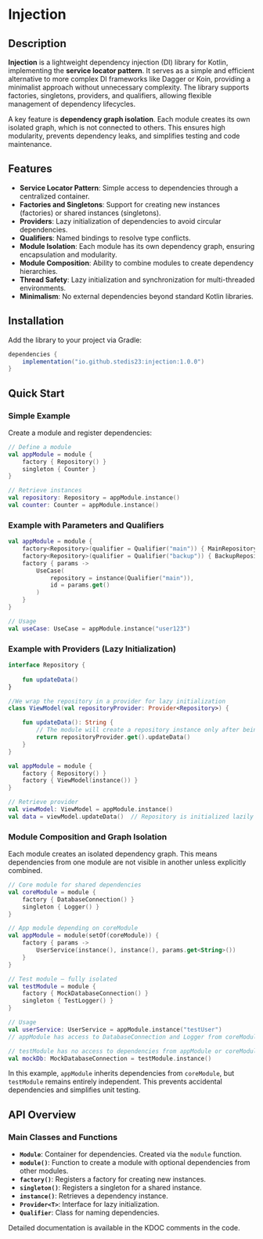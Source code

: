 # Injection

## Description

**Injection** is a lightweight dependency injection (DI) library for Kotlin, implementing the **service locator pattern**. It serves as a simple and efficient alternative to more complex DI frameworks like Dagger or Koin, providing a minimalist approach without unnecessary complexity. The library supports factories, singletons, providers, and qualifiers, allowing flexible management of dependency lifecycles.

A key feature is **dependency graph isolation**. Each module creates its own isolated graph, which is not connected to others. This ensures high modularity, prevents dependency leaks, and simplifies testing and code maintenance.

## Features

- **Service Locator Pattern**: Simple access to dependencies through a centralized container.
- **Factories and Singletons**: Support for creating new instances (factories) or shared instances (singletons).
- **Providers**: Lazy initialization of dependencies to avoid circular dependencies.
- **Qualifiers**: Named bindings to resolve type conflicts.
- **Module Isolation**: Each module has its own dependency graph, ensuring encapsulation and modularity.
- **Module Composition**: Ability to combine modules to create dependency hierarchies.
- **Thread Safety**: Lazy initialization and synchronization for multi-threaded environments.
- **Minimalism**: No external dependencies beyond standard Kotlin libraries.

## Installation

Add the library to your project via Gradle:

```gradle
dependencies {
    implementation("io.github.stedis23:injection:1.0.0")
}
```

## Quick Start

### Simple Example

Create a module and register dependencies:

```kotlin
// Define a module
val appModule = module {
    factory { Repository() }
    singleton { Counter }
}

// Retrieve instances
val repository: Repository = appModule.instance()
val counter: Counter = appModule.instance()
```

### Example with Parameters and Qualifiers

```kotlin
val appModule = module {
    factory<Repository>(qualifier = Qualifier("main")) { MainRepositoryImpl() }
    factory<Repository>(qualifier = Qualifier("backup")) { BackupRepositoryImpl() }
    factory { params ->
        UseCase(
            repository = instance(Qualifier("main")),
            id = params.get()
        )
    }
}

// Usage
val useCase: UseCase = appModule.instance("user123")
```

### Example with Providers (Lazy Initialization)

```kotlin
interface Repository {
    
    fun updateData()
}

//We wrap the repository in a provider for lazy initialization
class ViewModel(val repositoryProvider: Provider<Repository>) {

    fun updateData(): String {
        // The module will create a repository instance only after being called from the provider
        return repositoryProvider.get().updateData()
    }
}

val appModule = module {
    factory { Repository() }
    factory { ViewModel(instance()) }
}

// Retrieve provider
val viewModel: ViewModel = appModule.instance()
val data = viewModel.updateData()  // Repository is initialized lazily
```

### Module Composition and Graph Isolation

Each module creates an isolated dependency graph. This means dependencies from one module are not visible in another unless explicitly combined.

```kotlin
// Core module for shared dependencies
val coreModule = module {
    factory { DatabaseConnection() }
    singleton { Logger() }
}

// App module depending on coreModule
val appModule = module(setOf(coreModule)) {
    factory { params ->
        UserService(instance(), instance(), params.get<String>())
    }
}

// Test module — fully isolated
val testModule = module {
    factory { MockDatabaseConnection() }
    singleton { TestLogger() }
}

// Usage
val userService: UserService = appModule.instance("testUser")
// appModule has access to DatabaseConnection and Logger from coreModule

// testModule has no access to dependencies from appModule or coreModule
val mockDb: MockDatabaseConnection = testModule.instance()
```

In this example, `appModule` inherits dependencies from `coreModule`, but `testModule` remains entirely independent. This prevents accidental dependencies and simplifies unit testing.

## API Overview

### Main Classes and Functions

- **`Module`**: Container for dependencies. Created via the `module` function.
- **`module()`**: Function to create a module with optional dependencies from other modules.
- **`factory()`**: Registers a factory for creating new instances.
- **`singleton()`**: Registers a singleton for a shared instance.
- **`instance()`**: Retrieves a dependency instance.
- **`Provider<T>`**: Interface for lazy initialization.
- **`Qualifier`**: Class for naming dependencies.

Detailed documentation is available in the KDOC comments in the code.